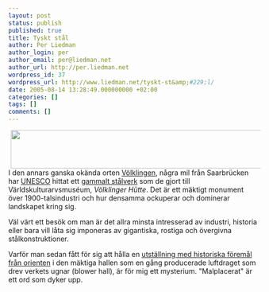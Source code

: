 ```yaml
---
layout: post
status: publish
published: true
title: Tyskt stål
author: Per Liedman
author_login: per
author_email: per@liedman.net
author_url: http://per.liedman.net
wordpress_id: 37
wordpress_url: http://www.liedman.net/tyskt-st&amp;#229;l/
date: 2005-08-14 13:28:49.000000000 +02:00
categories: []
tags: []
comments: []
---
```

<img width='512' height='77' border='0' hspace='5' src='/uploads/epepep-thdr.jpg' alt='' />
I den annars ganska okända orten <a href="http://www.voelklingen.de/">Völklingen</a>, några mil från Saarbrücken har <a href="http://www.unesco.org">UNESCO</a> hittat ett <a href="http://www.voelklinger-huette.org/site.php3?lang=en&sec=home&doc=main&session=1124022419">gammalt stålverk</a> som de gjort till Världskulturarvsmuséum, <em>Völklinger Hütte</em>. Det är ett mäktigt monument över 1900-talsindustri och hur densamma ockuperar och dominerar landskapet kring sig.

Väl värt ett besök om man är det allra minsta intresserad av industri, historia eller bara vill låta sig imponeras av gigantiska, rostiga och övergivna stålkonstruktioner.

Varför man sedan fått för sig att hålla en <a href="http://www.voelklinger-huette.de/1001nacht/eng/index.html">utställning med historiska föremål från orienten</a> i den mäktiga hallen som en gång producerade luftdraget som drev verkets ugnar (blower hall), är för mig ett mysterium. "Malplacerat" är ett ord som dyker upp.
